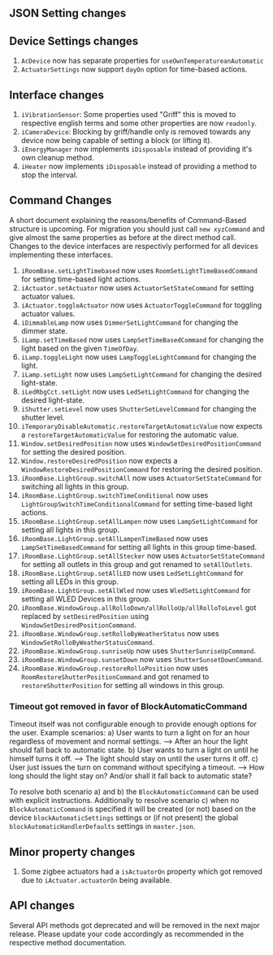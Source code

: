 ## JSON Setting changes

## Device Settings changes
1. `AcDevice` now has separate properties for `useOwnTemperatureanAutomatic`
2. `ActuatorSettings` now support `dayOn` option for time-based actions.

## Interface changes
1. `iVibrationSensor`: Some properties used "Griff" this is moved to respective english terms and some other properties are now `readonly`.
2. `iCameraDevice`: Blocking by griff/handle only is removed towards any device now being capable of setting a block (or lifting it).
3. `iEnergyManager` now implements `iDisposable` instead of providing it's own cleanup method.
4. `iHeater` now implements `iDisposable` instead of providing a method to stop the interval.

## Command Changes
A short document explaining the reasons/benefits of Command-Based structure is upcoming.
For migration you should just call `new xyzCommand` and give almost the same properties as before at the direct method call.
Changes to the device interfaces are respectivly performed for all devices implementing these interfaces.
1. `iRoomBase.setLightTimebased` now uses `RoomSetLightTimeBasedCommand` for setting time-based light actions.
2. `iActuator.setActuator` now uses `ActuatorSetStateCommand` for setting actuator values.
3. `iActuator.toggleActuator` now uses `ActuatorToggleCommand` for toggling actuator values.
4. `iDimmableLamp` now uses `DimmerSetLightCommand` for changing the dimmer state.
5. `iLamp.setTimeBased` now uses `LampSetTimeBasedCommand` for changing the light based on the given `TimeOfDay`.
6. `iLamp.toggleLight` now uses `LampToggleLightCommand` for changing the light.
7. `iLamp.setLight` now uses `LampSetLightCommand` for changing the desired light-state.
8. `iLedRbgCct.setLight` now uses `LedSetLightCommand` for changing the desired light-state.
9. `iShutter.setLevel` now uses `ShutterSetLevelCommand` for changing the shutter level.
10. `iTemporaryDisableAutomatic.restoreTargetAutomaticValue` now expects a `restoreTargetAutomaticValue` for restoring the automatic value.
11. `Window.setDesiredPosition` now uses `WindowSetDesiredPositionCommand` for setting the desired position.
12. `Window.restoreDesiredPosition` now expects a `WindowRestoreDesiredPositionCommand` for restoring the desired position.
13. `iRoomBase.LightGroup.switchAll` now uses `ActuatorSetStateCommand` for switching all lights in this group.
14. `iRoomBase.LightGroup.switchTimeConditional` now uses `LightGroupSwitchTimeConditionalCommand` for setting time-based light actions.
15. `iRoomBase.LightGroup.setAllLampen` now uses `LampSetLightCommand` for setting all lights in this group.
16. `iRoomBase.LightGroup.setAllLampenTimeBased` now uses `LampSetTimeBasedCommand` for setting all lights in this group time-based.
17. `iRoomBase.LightGroup.setAllStecker` now uses `ActuatorSetStateCommand` for setting all outlets in this group and got renamed to `setAllOutlets`.
18. `iRoomBase.LightGroup.setAllLED` now uses `LedSetLightCommand` for setting all LEDs in this group.
19. `iRoomBase.LightGroup.setAllWled` now uses `WledSetLightCommand` for setting all WLED Devices in this group.
20. `iRoomBase.WindowGroup.allRolloDown/allRolloUp/allRolloToLevel` got replaced by `setDesiredPosition` using `WindowSetDesiredPositionCommand`.
21. `iRoomBase.WindowGroup.setRolloByWeatherStatus` now uses `WindowSetRolloByWeatherStatusCommand`. 
22. `iRoomBase.WindowGroup.sunriseUp` now uses `ShutterSunriseUpCommand`.
23. `iRoomBase.WindowGroup.sunsetDown` now uses `ShutterSunsetDownCommand`.
24. `iRoomBase.WindowGroup.restoreRolloPosition` now uses `RoomRestoreShutterPositionCommand` and got renamed to `restoreShutterPosition` for setting all windows in this group.

### Timeout got removed in favor of BlockAutomaticCommand
Timeout itself was not configurable enough to provide enough options for the user. Example scenarios:
a) User wants to turn a light on for an hour regardless of movement and normal settings. --> After an hour the light should fall back to automatic state.
b) User wants to turn a light on until he himself turns it off. --> The light should stay on until the user turns it off.
c) User just issues the turn on command without specifying a timeout. --> How long should the light stay on? And/or shall it fall back to automatic state?

To resolve both scenario a) and b) the `BlockAutomaticCommand` can be used with explicit instructions.
Additionally to resolve scenario c) when no `BlockAutomaticCommand` is specified it will be created (or not) based on the device `blockAutomaticSettings` settings or (if not present) the global `blockAutomaticHandlerDefaults` settings in `master.json`.

## Minor property changes
1. Some zigbee actuators had a `isActuatorOn` property which got removed due to `iActuator.actuatorOn` being available.

## API changes

Several API methods got deprecated and will be removed in the next major release. Please update your code accordingly as recommended in the respective method documentation.
